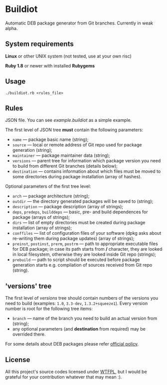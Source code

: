 Buildiot
========

Automatic DEB package generator from Git branches. Currently in weak alpha.

System requirements
-------------------

**Linux** or other UNIX system (not tested, use at your own risc)

**Ruby 1.8** or newer with installed **Rubygems**

Usage
-----

    ./buildiot.rb <rules_file>
      
Rules
-----

JSON file. You can see *example.buildiot* as a simple example.

The first level of JSON tree **must** contain the following parameters:
* `name` — package basic name (string);
* `source` — local or remote address of Git repo used for package generation (string);
* `maintainer` — package maintainer data (string);
* `versions` — parent tree for information which package version you need to build from different Git branches (details below);
* `destination` — contains information about which files must be moved to some directories during package installation (array of hashes).

Optional parameters of the first tree level:
* `arch` — package architecture (string);
* `outdir` — the directory generated packages will be saved to (string);
* `description` — package description (array of strings);
* `deps`, `predeps`, `builddeps` — basic, pre- and build dependences for package (arrays of strings);
* `dirs` — list of empty directories must be created during package installation (array of strings);
* `conffiles` — list of configuration files of your software (dpkg asks about re-writing them during package updates) (array of strings);
* `preinst`, `postinst`, `prerm`, `postrm` — path to appropriate executable files for DEB package; in case its path starts from **/** character, they are looked in local filesystem, otherwise they are looked inside Git repo (strings);
* `prebuild` — path to script should be executed before package generation starts e.g. compilation of sources received from Git repo (string).

## 'versions' tree
The first level of *versions* tree should contain numbers of the versions you need to build (examples: `1.0`, `3.3-dev`, `1.3.2+squeeze1`). Every version number is root for the following tree items:
* `branch` — name of the branch you need to build an actual version from (string);
* any optional parameters (and **destination** from required) may be overrided there.

For some details about DEB packages please refer [official policy](http://www.debian.org/doc/debian-policy/).

License
-------

All this project's source codes licensed under [WTFPL](http://sam.zoy.org/wtfpl/), but I would be grateful for your contribution whatever that may mean :).
